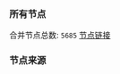 ### 所有节点
合并节点总数: `5685`
[节点链接](https://github.com/rzhy1/33/raw/master/sub/sub_merge_base64.txt)

### 节点来源
